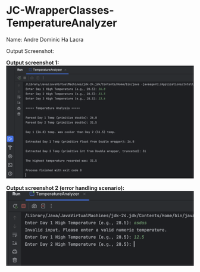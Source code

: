 <h1>JC-WrapperClasses-TemperatureAnalyzer</h1>
Name: Andre Dominic Ha Lacra

Output Screenshot:

<strong>Output screenshot 1:</strong>
![Alt text](output-screenshots/JC-WrapperClasses-TemperatureAnalyzer-ScreenshotOutput.png)

<strong>Output screenshot 2 (error handling scenario):</strong>
![Alt text](output-screenshots/JC-WrapperClasses-TemperatureAnalyzer-ScreenshotOutput%28error%20handling%29.png)



